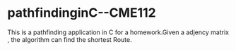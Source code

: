 # pathfindinginC--CME112
This is a pathfinding application in C for a homework.Given a adjency matrix , the algorithm can find the shortest Route.
